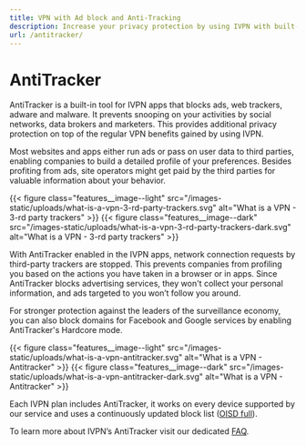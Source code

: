 ```yaml
---
title: VPN with Ad block and Anti-Tracking
description: Increase your privacy protection by using IVPN with built-in tracking protection. We block requests from advertising and data harvesting companies to make your browsing experience lighter and more private.
url: /antitracker/
---
```

# AntiTracker

AntiTracker is a built-in tool for IVPN apps that blocks ads, web trackers, adware and malware. It prevents snooping on your activities by social networks, data brokers and marketers. This provides additional privacy protection on top of the regular VPN benefits gained by using IVPN.

Most websites and apps either run ads or pass on user data to third parties, enabling companies to build a detailed profile of your preferences. Besides profiting from ads, site operators might get paid by the third parties for valuable information about your behavior.

{{< figure class="features__image--light" src="/images-static/uploads/what-is-a-vpn-3-rd-party-trackers.svg" alt="What is a VPN - 3-rd party trackers" >}}
{{< figure class="features__image--dark" src="/images-static/uploads/what-is-a-vpn-3-rd-party-trackers-dark.svg" alt="What is a VPN - 3-rd party trackers" >}}

With AntiTracker enabled in the IVPN apps, network connection requests by third-party trackers are stopped. This prevents companies from profiling you based on the actions you have taken in a browser or in apps. Since AntiTracker blocks advertising services, they won't collect your personal information, and ads targeted to you won’t follow you around.

For stronger protection against the leaders of the surveillance economy, you can also block domains for Facebook and Google services by enabling AntiTracker's Hardcore mode.

{{< figure class="features__image--light" src="/images-static/uploads/what-is-a-vpn-antitracker.svg" alt="What is a VPN - Antitracker" >}}
{{< figure class="features__image--dark" src="/images-static/uploads/what-is-a-vpn-antitracker-dark.svg" alt="What is a VPN - Antitracker" >}}

Each IVPN plan includes AntiTracker, it works on every device supported by our service and uses a continuously updated block list ([OISD full](https://oisd.nl)).

To learn more about IVPN’s AntiTracker visit our dedicated [FAQ](/knowledgebase/general/antitracker-faq/). 
